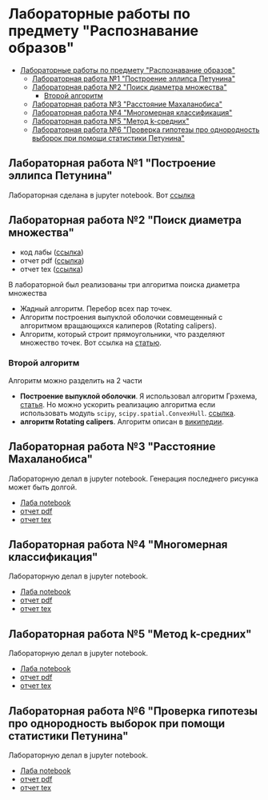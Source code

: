 # Лабораторные работы по предмету "Распознавание образов"

- [Лабораторные работы по предмету "Распознавание образов"](#лабораторные-работы-по-предмету-распознавание-образов)
  - [Лабораторная работа №1 "Построение эллипса Петунина"](#лабораторная-работа-1-построение-эллипса-петунина)
  - [Лабораторная работа №2 "Поиск диаметра множества"](#лабораторная-работа-2-поиск-диаметра-множества)
    - [Второй алгоритм](#второй-алгоритм)
  - [Лабораторная работа №3 "Расстояние Махаланобиса"](#лабораторная-работа-3-расстояние-махаланобиса)
  - [Лабораторная работа №4 "Многомерная классификация"](#лабораторная-работа-4-многомерная-классификация)
  - [Лабораторная работа №5 "Метод k-средних"](#лабораторная-работа-5-метод-k-средних)
  - [Лабораторная работа №6 "Проверка гипотезы про однородность выборок при помощи статистики Петунина"](#лабораторная-работа-6-проверка-гипотезы-про-однородность-выборок-при-помощи-статистики-петунина)


## Лабораторная работа №1 "Построение эллипса Петунина"

Лабораторная сделана в jupyter notebook. Вот [ссылка](Lab1/main.ipynb)


## Лабораторная работа №2 "Поиск диаметра множества"

- код лабы ([ссылка](Lab2/main.py))
- отчет pdf ([ссылка](Lab2/report/report.pdf))
- отчет tex ([ссылка](Lab2/report/report.tex))

В лабораторной был реализованы три алгоритма поиска диаметра множества

- Жадный алгоритм. Перебор всех пар точек.
- Алгоритм построения выпуклой оболочки совмещенный с алгоритмом вращающихся калиперов (Rotating calipers).
- Алгоритм, который строит прямоугольники, что разделяют множество точек. Вот ссылка на [статью](http://citeseerx.ist.psu.edu/viewdoc/download?doi=10.1.1.77.1699&rep=rep1&type=pdf).
  
### Второй алгоритм

Алгоритм можно разделить на 2 части
- **Построение выпуклой оболочки**. Я использовал алгоритм Грэхема, [статья](https://habr.com/ru/post/144921/). Но можно ускорить реализацию алгоритма если использовать модуль `scipy`, `scipy.spatial.ConvexHull`. [ссылка](https://docs.scipy.org/doc/scipy/reference/generated/scipy.spatial.ConvexHull.html).
- **алгоритм Rotating calipers**. Алгоритм описан в [википедии](https://en.wikipedia.org/wiki/Rotating_calipers).



## Лабораторная работа №3 "Расстояние Махаланобиса"

Лабораторную делал в jupyter notebook. Генерация последнего рисунка может быть долгой.

- [Лаба notebook](Lab3/Mahalanobis%20distance.ipynb)
- [отчет pdf](Lab3/report/report.pdf)
- [отчет tex](Lab3/report/report.tex)
## Лабораторная работа №4 "Многомерная классификация"

Лабораторную делал в jupyter notebook.

- [Лаба notebook](Lab4/Labwork%204.ipynb)
- [отчет pdf](Lab4/report/report.pdf)
- [отчет tex](Lab4/report/report.tex)

## Лабораторная работа №5 "Метод k-средних"

Лабораторную делал в jupyter notebook.

- [Лаба notebook](Lab5/k-means%20clustering.ipynb)
- [отчет pdf](Lab5/report/report.pdf)
- [отчет tex](Lab5/report/report.tex)

## Лабораторная работа №6 "Проверка гипотезы про однородность выборок при помощи статистики Петунина"

Лабораторную делал в jupyter notebook.

- [Лаба notebook](/Lab6/Labwork6_p-stat.ipynb)
- [отчет pdf](/Lab6/report/Kravets_report_lab6.pdf)
- [отчет tex](/Lab6/report/Kravets_report_lab6.tex)